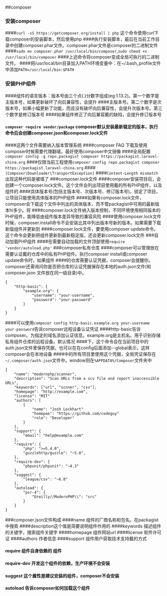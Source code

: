 ##composer
### 安装composer
####`curl -sS https://getcomposer.org/install | php` 这个命令使用curl下载composer的安装脚本，然后使用php
####执行安装脚本，最后在当前工作目录中创建composer.phar文件。composer.phar文件是composer的二进制文件
####`sudo mv composer.phar /usr/local/bin/composer`,`sudo chmod +x /usr/local/bin/composer`
####上述命令将composer变成全局可执行的二进制文件。
####把/usr/local/bin目录加入PATH环境变量中：在~/.bash_profile文件中添加`PATH=/usr/local/bin:$PATH`
### 安装PHP组件
####组件的语言版本：版本号由三个点(.)分数字组成(eg:1.13.2)。第一个数字是主版本号，如果更新破坏了向后兼容性，会提升
####主版本号。第二个数字是次版本号，如果小幅更新了功能，而且没有破坏向后兼容性，会提升次版本号。第三个数字是修订版本号
####如果组件修正了向后兼容戴的缺陷，会提升修订版本号
#### `composer require vendor/package` composer默认安装最新稳定的版本，执行命令后会创建composer.json和composer.lock文件
####这两个文件需要纳入版本管理系统
####composer FAQ 下载及使用composer时候需要代理翻墙，最好使用composer中文镜像
####全局配置`composer config -g repo.packagist composer https://packagist.laravel-china.org`
####仅限当前工程使用`composer config repo.packagist composer https://packagist.laravel-china.org`
####```[Composer\Downloader\TransportException]```
####```Content-Length mismatch```出现这种代码是被墙了
###composer.lock文件
####composer安装项目后，会创建一个composer.lock文件。这个文件会列出项目使用戴的所有PHP组件，以及组件的
####具体版本号(包括主版本号、次版本号、修订版本号)。锁定了项目，让项目只能使用具体版本的PHP组件
####如果有composer.lock文件，composer会下载这个文件中列出的具体版本，而不管packagist中可用的最新版本hi多少。将
####composer.lock文件纳入版本控制，不同环境使用相同版本的PHP组件，能降低由组件版本差异导致的兼容风险
####使用composer.lock文件时候，composer.install命令不会安装比其中列出版本号新的版本。如果需要下载新版组件并更新到
####composer.lock文件，要使用composer update命令。这个命令会更新把组件更新到最新稳定版，还会更新composer.lock文件
###自动加载PHP组件
####在需要自动加载的文件顶部使用`require 'vendor/autoload.php'`
###composer私有仓库
####composer可以管理放在需要认证戴的仓库中的私有PHP组件。执行composer install或composer update命令时，如果组件
####的仓库需要认证凭据，composer会提醒你。composer还需询问你是否把仓库的认证凭据保存在本地的auth.json文件(和composer.json
文件放在同一级目录)中。
```
{
    "http-basic": {
        "example.org": {
            "username": "your-username",
            "password": "your-password"
        }
    }
}
```
####可以使用`composer config http-basic.example.org your-username your-password`告诉composer远程设备认证凭证
####http-basic告诉composer。为指定的域名添加认证信息。example.org是主机名。用于识别存储私有组件仓库的远程设备。默认情况
####下，这个命令会在当前项目中的auth.json文件里保存凭据，也可以在在config后面添加--global表示，这样composer会在本地设备
####中的所有项目里使用这个凭据，全局凭证保存在`~/.composer/auth.json`文件中。window则在`%APPDATA%/Composer`文件夹中
```
{
    "name": "modernphp/scanner",
    "description": "Scan URLs from a scv file and report inaccessible URLs",
    "keywords": ["url", "scnner", "csv"],
    "homepage": "http://example.com",
    "license": "MIT"
    "authors": [
        {
            "name": "Josh Lockhart"
            "homepae": "https://github.com/codeguy"
            "role": "Developer"
        }
    ],
    "support": {
        "email": "help@example.com"
    },
    "require": {
        "php": ">=5.4.0",
        "guzzlehttp/guzzle": "~5.0",
    },
    "require-dev": {
        "phpunit/phpunit": "~4.3"
    },
    "suggest": {
        "league/csv": "~6.0"
    },
    "autoload": {
        "psr-4": {
            "Oreilly//ModernPHP\\": "src"
        }
    }
}
```
###composer.json文件构成
####name 组件的厂商名称和包名。在packagist中搜索
####description这个值是简要说明组件作用的
####keywords 描述组件的关键字，搜索组件关键字
####homepage 组件网站url
####license 软件许可证
####authors 作者信息
####support 组件用户获取技术支持戴的方式
#### require 组件自身依赖的 组件
#### require-dev 开发这个组件的依赖，生产环境不会安装
#### suggest 这个属性是建议安装的组件，composer不会安装
#### autoload 告诉composer如何加载这个组件